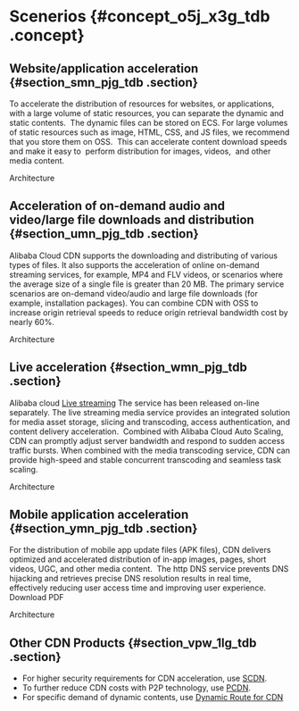 # Scenerios {#concept_o5j_x3g_tdb .concept}

## Website/application acceleration {#section_smn_pjg_tdb .section}

To accelerate the distribution of resources for websites, or applications, with a large volume of static resources, you can separate the dynamic and static contents.  The dynamic files can be stored on ECS. For large volumes of static resources such as image, HTML, CSS, and JS files, we recommend that you store them on OSS.  This can accelerate content download speeds and make it easy to  perform distribution for images, videos,  and other media content.

Architecture

## Acceleration of on-demand audio and video/large file downloads and distribution {#section_umn_pjg_tdb .section}

Alibaba Cloud CDN supports the downloading and distributing of various types of files. It also supports the acceleration of online on-demand streaming services, for example, MP4 and FLV videos, or scenarios where the average size of a single file is greater than 20 MB. The primary service scenarios are on-demand video/audio and large file downloads \(for example, installation packages\). You can combine CDN with OSS to increase origin retrieval speeds to reduce origin retrieval bandwidth cost by nearly 60%.

Architecture

 

## Live acceleration {#section_wmn_pjg_tdb .section}

Alibaba cloud [Live streaming](https://www.alibabacloud.com/zh/product/apsaravideo-for-live?spm=a2796.7919406.1097650.dznavproductsj1.62616ecf7Cjj4c) The service has been released on-line separately. The live streaming media service provides an integrated solution for media asset storage, slicing and transcoding, access authentication, and content delivery acceleration.  Combined with Alibaba Cloud Auto Scaling, CDN can promptly adjust server bandwidth and respond to sudden access traffic bursts. When combined with the media transcoding service, CDN can provide high-speed and stable concurrent transcoding and seamless task scaling.

Architecture

 

## Mobile application acceleration {#section_ymn_pjg_tdb .section}

For the distribution of mobile app update files \(APK files\), CDN delivers optimized and accelerated distribution of in-app images, pages, short videos, UGC, and other media content.  The http DNS service prevents DNS hijacking and retrieves precise DNS resolution results in real time, effectively reducing user access time and improving user experience. Download PDF

Architecture

## Other CDN Products {#section_vpw_1lg_tdb .section}

-   For higher security requirements for CDN acceleration, use [SCDN](https://help.aliyun.com/product/63560.html).
-   To further reduce CDN costs with P2P technology, use [PCDN](https://help.aliyun.com/product/54287.html).
-   For specific demand of dynamic contents, use [Dynamic Route for CDN](https://help.aliyun.com/document_detail/62975.html)

